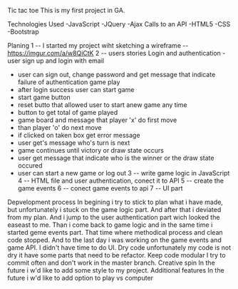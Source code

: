 Tic tac toe
This is my first project in GA.

Technologies Used
-JavaScript
-JQuery
-Ajax Calls to an API
-HTML5
-CSS
-Bootstrap

Planing
1 -- I started my project wiht sketching a wireframe -- https://imgur.com/a/w8QiCtK
2 -- users stories
Login and authentication
  -user sign up and login with email
  - user can sign out, change password and  get message that indicate failure of authentication
game play
  - after login success user can start game
  - start game button
  - reset butto that allowed user to start anew game any time
  - button to get total of game played
  - game board and message that player 'x' do first move
  - than player 'o' do next move
  - if clicked on taken box get error message
  -  user get's message who's turn is next
  - game continues until victory or draw state occurs
  - user get message that indicate who is the winner or the draw state occured
  - user can start a new game or log out
3 -- write game logic in JavaScript
4 -- HTML file and user authentication, conect it to API
5 -- create the game events
6 -- conect game events to api
7 -- UI part

Depvelopment process
In begining i try to stick to plan what i have made, but unfortunately  i stuck on the game logic part.
And after that i deviated from my plan. And i jump to the user authentication part wich looked the easeast
to me.
Than i come back to game logic and in the same time i started geme events part. That time where methodical process and clean code stopped. And to the last day i was working on the game events and game API.
I didn't have time to do UI.
Dry code
unfortunately my code is not dry it have some parts that need to be refactor.
Keep code modular
I try to commit often and don't work in the master branch.
Creative spin
In the future i w'd like to add some style to my project.
Additional features
In the future i w'd like to add option to play vs computer
